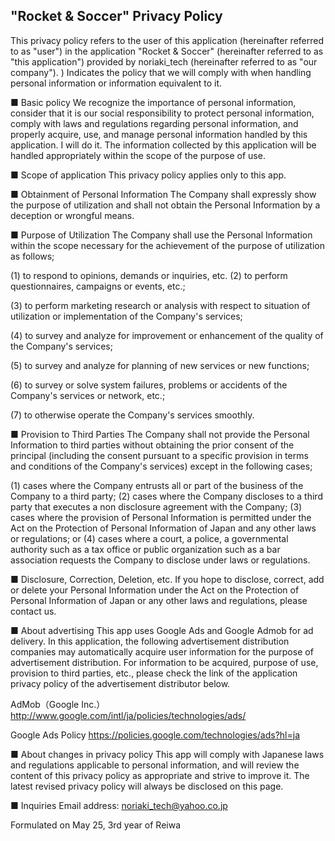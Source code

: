## "Rocket & Soccer" Privacy Policy



This privacy policy refers to the user of this application (hereinafter referred to as "user") in the application "Rocket & Soccer" (hereinafter referred to as "this application") provided by noriaki_tech (hereinafter referred to as "our company"). ) Indicates the policy that we will comply with when handling personal information or information equivalent to it.


■ Basic policy
We recognize the importance of personal information, consider that it is our social responsibility to protect personal information, comply with laws and regulations regarding personal information, and properly acquire, use, and manage personal information handled by this application. I will do it. The information collected by this application will be handled appropriately within the scope of the purpose of use.

■ Scope of application
This privacy policy applies only to this app.

■ Obtainment of Personal Information
The Company shall expressly show the purpose of utilization and shall not obtain the Personal Information by a deception or wrongful means.

■ Purpose of Utilization
The Company shall use the Personal Information within the scope necessary for the achievement of the purpose of utilization as follows;

 (1) to respond to opinions, demands or inquiries, etc.
 (2) to perform questionnaires, campaigns or events, etc.; 

 (3) to perform marketing research or analysis with respect to situation of utilization or implementation of the Company's services; 

 (4) to survey and analyze for improvement or enhancement of the quality of the Company's services;  

 (5) to survey and analyze for planning of new services or new functions;  

 (6) to survey or solve system failures, problems or accidents of the Company's services or network, etc.; 

 (7) to otherwise operate the Company's services smoothly. 


■ Provision to Third Parties
The Company shall not provide the Personal Information to third parties without obtaining the prior consent of the principal (including the consent pursuant to a specific provision in terms and conditions of the Company's services) except in the following cases;

(1) cases where the Company entrusts all or part of the business of the Company to a third party; 
(2) cases where the Company discloses to a third party that executes a non disclosure agreement with the Company; 
(3) cases where the provision of Personal Information is permitted under the Act on the Protection of Personal Information of Japan and any other laws or regulations; or 
(4) cases where a court, a police, a governmental authority such as a tax office or public organization such as a bar association requests the Company to disclose under laws or      regulations.  

■ Disclosure, Correction, Deletion, etc.
If you hope to disclose, correct, add or delete your Personal Information under the Act on the Protection of Personal Information of Japan or any other laws and regulations, please contact us.

■ About advertising
This app uses Google Ads and Google Admob for ad delivery.
In this application, the following advertisement distribution companies may automatically acquire user information for the purpose of advertisement distribution. For information to be acquired, purpose of use, provision to third parties, etc., please check the link of the application privacy policy of the advertisement distributor below.

AdMob（Google Inc.）
http://www.google.com/intl/ja/policies/technologies/ads/

Google Ads Policy
https://policies.google.com/technologies/ads?hl=ja

■ About changes in privacy policy
This app will comply with Japanese laws and regulations applicable to personal information, and will review the content of this privacy policy as appropriate and strive to improve it. The latest revised privacy policy will always be disclosed on this page.

■ Inquiries
Email address: noriaki_tech@yahoo.co.jp

Formulated on May 25, 3rd year of Reiwa
